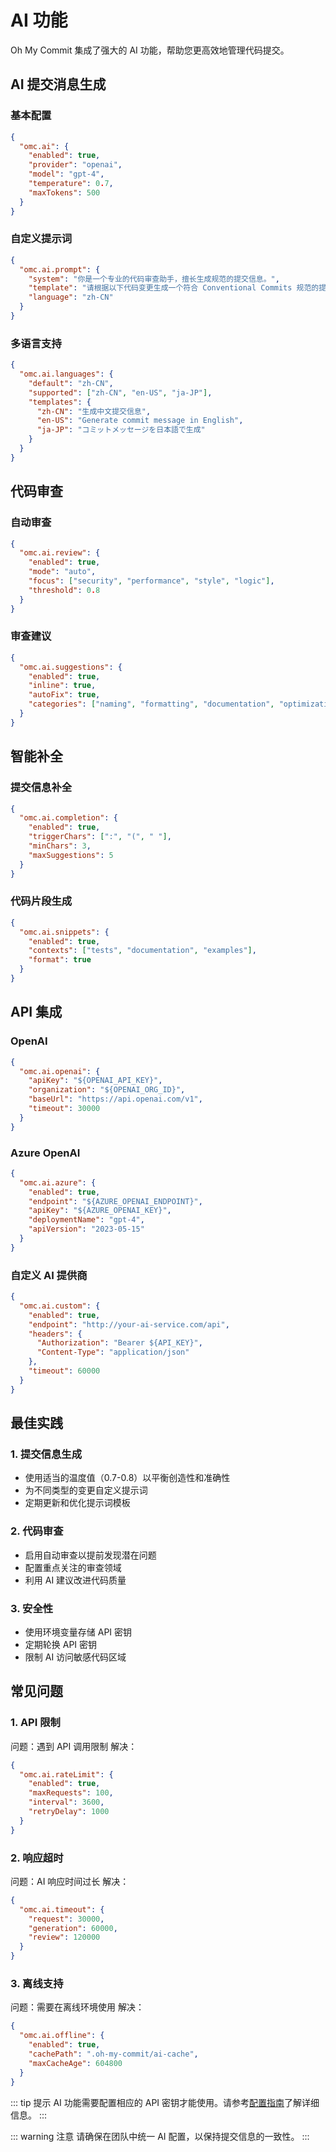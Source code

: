 # AI 功能

Oh My Commit 集成了强大的 AI 功能，帮助您更高效地管理代码提交。

## AI 提交消息生成

### 基本配置

```json
{
  "omc.ai": {
    "enabled": true,
    "provider": "openai",
    "model": "gpt-4",
    "temperature": 0.7,
    "maxTokens": 500
  }
}
```

### 自定义提示词

```json
{
  "omc.ai.prompt": {
    "system": "你是一个专业的代码审查助手，擅长生成规范的提交信息。",
    "template": "请根据以下代码变更生成一个符合 Conventional Commits 规范的提交信息：\n\n${diff}",
    "language": "zh-CN"
  }
}
```

### 多语言支持

```json
{
  "omc.ai.languages": {
    "default": "zh-CN",
    "supported": ["zh-CN", "en-US", "ja-JP"],
    "templates": {
      "zh-CN": "生成中文提交信息",
      "en-US": "Generate commit message in English",
      "ja-JP": "コミットメッセージを日本語で生成"
    }
  }
}
```

## 代码审查

### 自动审查

```json
{
  "omc.ai.review": {
    "enabled": true,
    "mode": "auto",
    "focus": ["security", "performance", "style", "logic"],
    "threshold": 0.8
  }
}
```

### 审查建议

```json
{
  "omc.ai.suggestions": {
    "enabled": true,
    "inline": true,
    "autoFix": true,
    "categories": ["naming", "formatting", "documentation", "optimization"]
  }
}
```

## 智能补全

### 提交信息补全

```json
{
  "omc.ai.completion": {
    "enabled": true,
    "triggerChars": [":", "(", " "],
    "minChars": 3,
    "maxSuggestions": 5
  }
}
```

### 代码片段生成

```json
{
  "omc.ai.snippets": {
    "enabled": true,
    "contexts": ["tests", "documentation", "examples"],
    "format": true
  }
}
```

## API 集成

### OpenAI

```json
{
  "omc.ai.openai": {
    "apiKey": "${OPENAI_API_KEY}",
    "organization": "${OPENAI_ORG_ID}",
    "baseUrl": "https://api.openai.com/v1",
    "timeout": 30000
  }
}
```

### Azure OpenAI

```json
{
  "omc.ai.azure": {
    "enabled": true,
    "endpoint": "${AZURE_OPENAI_ENDPOINT}",
    "apiKey": "${AZURE_OPENAI_KEY}",
    "deploymentName": "gpt-4",
    "apiVersion": "2023-05-15"
  }
}
```

### 自定义 AI 提供商

```json
{
  "omc.ai.custom": {
    "enabled": true,
    "endpoint": "http://your-ai-service.com/api",
    "headers": {
      "Authorization": "Bearer ${API_KEY}",
      "Content-Type": "application/json"
    },
    "timeout": 60000
  }
}
```

## 最佳实践

### 1. 提交信息生成

- 使用适当的温度值（0.7-0.8）以平衡创造性和准确性
- 为不同类型的变更自定义提示词
- 定期更新和优化提示词模板

### 2. 代码审查

- 启用自动审查以提前发现潜在问题
- 配置重点关注的审查领域
- 利用 AI 建议改进代码质量

### 3. 安全性

- 使用环境变量存储 API 密钥
- 定期轮换 API 密钥
- 限制 AI 访问敏感代码区域

## 常见问题

### 1. API 限制

问题：遇到 API 调用限制
解决：

```json
{
  "omc.ai.rateLimit": {
    "enabled": true,
    "maxRequests": 100,
    "interval": 3600,
    "retryDelay": 1000
  }
}
```

### 2. 响应超时

问题：AI 响应时间过长
解决：

```json
{
  "omc.ai.timeout": {
    "request": 30000,
    "generation": 60000,
    "review": 120000
  }
}
```

### 3. 离线支持

问题：需要在离线环境使用
解决：

```json
{
  "omc.ai.offline": {
    "enabled": true,
    "cachePath": ".oh-my-commit/ai-cache",
    "maxCacheAge": 604800
  }
}
```

::: tip 提示
AI 功能需要配置相应的 API 密钥才能使用。请参考[配置指南](/guide/configuration)了解详细信息。
:::

::: warning 注意
请确保在团队中统一 AI 配置，以保持提交信息的一致性。
:::
